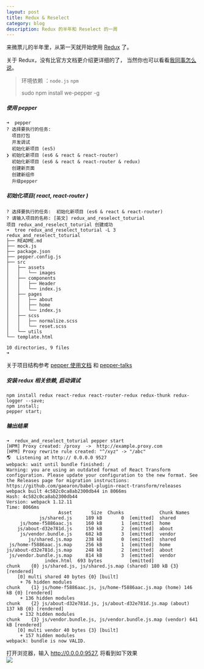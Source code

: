 ```yaml
---
layout: post
title: Redux & Reselect
category: blog
description: Redux 的半年和 Reselect 的一周
---
```


来微票儿的半年里，从第一天就开始使用 [Redux](http://redux.js.org/) 了。

关于 Redux，没有比官方文档更介绍更详细的了， 当然你也可以看看[我同事怎么说](https://github.com/ingf/ingf.github.io/issues/4)。

> 环境依赖 ：`node.js` `npm`
> 
> sudo npm install we-pepper -g

##### 使用 pepper

```
➜  pepper
? 选择要执行的任务:
  项目打包
  开发调试
  初始化新项目 (es5)
❯ 初始化新项目 (es6 & react & react-router)
  初始化新项目 (es6 & react & react-router & redux)
  创建新页面
  创建新组件
  升级pepper
```
##### 初始化项目( react, react-router )

```
? 选择要执行的任务:  初始化新项目 (es6 & react & react-router)
? 请输入项目的名称: [英文] redux_and_reselect_toturial
项目 redux_and_reselect_toturial 创建成功
➜  tree redux_and_reselect_toturial -L 3
redux_and_reselect_toturial
├── README.md
├── mock.js
├── package.json
├── pepper.config.js
├── src
│   ├── assets
│   │   └── images
│   ├── components
│   │   ├── Header
│   │   └── index.js
│   ├── pages
│   │   ├── about
│   │   ├── home
│   │   └── index.js
│   ├── scss
│   │   ├── normalize.scss
│   │   └── reset.scss
│   └── utils
└── template.html

10 directories, 9 files
➜  
```

关于项目结构参考 [pepper 使用文档](http://dhong.co/pepper-doc) 和 [pepper-talks](http://dhong.co/pepper-talks)

##### 安装 redux 相关依赖, 启动调试
```
npm install redux react-redux react-router-redux redux-thunk redux-logger --save;
npm install;
pepper start;
```
##### 输出结果
```
➜  redux_and_reselect_toturial pepper start
[HPM] Proxy created: /proxy  ->  http://example.proxy.com
[HPM] Proxy rewrite rule created: "^/xyz" -> "/abc"
🌎  Listening at http:// 0.0.0.0 9527
webpack: wait until bundle finished: /
Warning: you are using an outdated format of React Transform configuration. Please update your configuration to the new format. See the Releases page for migration instructions: https://github.com/gaearon/babel-plugin-react-transform/releases
webpack built 4c582c0ca8ab2300db44 in 8066ms
Hash: 4c582c0ca8ab2300db44
Version: webpack 1.12.11
Time: 8066ms
                   Asset       Size  Chunks             Chunk Names
            js/shared.js     189 kB       0  [emitted]  shared
     js/home-f5886aac.js     160 kB       1  [emitted]  home
    js/about-d32e781d.js     150 kB       2  [emitted]  about
     js/vendor.bundle.js     682 kB       3  [emitted]  vendor
        js/shared.js.map     238 kB       0  [emitted]  shared
 js/home-f5886aac.js.map     256 kB       1  [emitted]  home
js/about-d32e781d.js.map     248 kB       2  [emitted]  about
 js/vendor.bundle.js.map     814 kB       3  [emitted]  vendor
              index.html  693 bytes          [emitted]
chunk    {0} js/shared.js, js/shared.js.map (shared) 180 kB {3} [rendered]
    [0] multi shared 40 bytes {0} [built]
     + 76 hidden modules
chunk    {1} js/home-f5886aac.js, js/home-f5886aac.js.map (home) 146 kB {0} [rendered]
     + 136 hidden modules
chunk    {2} js/about-d32e781d.js, js/about-d32e781d.js.map (about) 137 kB {0} [rendered]
     + 132 hidden modules
chunk    {3} js/vendor.bundle.js, js/vendor.bundle.js.map (vendor) 641 kB [rendered]
    [0] multi vendor 40 bytes {3} [built]
     + 157 hidden modules
webpack: bundle is now VALID.
```
打开浏览器，输入 http://0.0.0.0:9527, 将看到如下效果  
![](images/2016_04/demo.jpg)